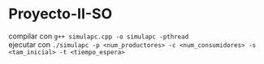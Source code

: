 # Proyecto-II-SO
compilar con `g++ simulapc.cpp -o simulapc -pthread` \
ejecutar con `./simulapc -p <num_productores> -c <num_consumidores> -s <tam_inicial> -t <tiempo_espera>`